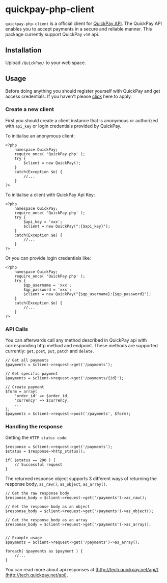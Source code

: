 quickpay-php-client
======================


`quickpay-php-client` is a official client for [QuickPay API](http://tech.quickpay.net/api). The QuickPay API enables you to accept payments in a secure and reliable manner. This package currently support QuickPay `v10` api.

## Installation
Upload `/QuickPay/` to your web space.

## Usage

Before doing anything you should register yourself with QuickPay and get access credentials. If you haven't please [click](https://quickpay.net/) here to apply.

### Create a new client

First you should create a client instance that is anonymous or authorized with `api_key` or login credentials provided by QuickPay. 

To initialise an anonymous client:

```php5
<?php
    namespace QuickPay;
    require_once( 'QuickPay.php' );
    try {
        $client = new QuickPay();
    }
    catch(Exception $e) {
        //...
    }
?>
```

To initialise a client with QuickPay Api Key:

```php5
<?php
    namespace QuickPay;
    require_once( 'QuickPay.php' );
    try {
        $api_key = 'xxx';
        $client = new QuickPay(":{$api_key}");
    }
    catch(Exception $e) {
        //...
    }
?>
```

Or you can provide login credentials like:

```php5
<?php
    namespace QuickPay;
    require_once( 'QuickPay.php' );
    try {
        $qp_username = 'xxx';
        $qp_password = 'xxx';
        $client = new QuickPay("{$qp_username}:{$qp_password}");
    }
    catch(Exception $e) {
        //...
    }
?>
```


### API Calls

You can afterwards call any method described in QuickPay api with corresponding http method and endpoint. These methods are supported currently: `get`, `post`, `put`, `patch` and `delete`.

```php5
// Get all payments
$payments = $client->request->get('/payments');

// Get specific payment
$payments = $client->request->get('/payments/{id}');

// Create payment
$form = array(
    'order_id' => $order_id,
    'currency' => $currency,
    ...
);
$payments = $client->request->post('/payments', $form);
```

### Handling the response
Getting the `HTTP status code`:

```php5
$response = $client->request->get('/payments');
$status = $response->http_status();

if( $status == 200 ) {
    // Successful request
}
```

The returned response object supports 3 different ways of returning the response body, `as_raw()`, `as_object`, `as_array()`.

```php5
// Get the raw response body
$response_body = $client->request->get('/payments')->as_raw();

// Get the response body as an object
$response_body = $client->request->get('/payments')->as_object();

// Get the response body as an array
$response_body = $client->request->get('/payments')->as_array();


// Example usage
$payments = $client->request->get('/payments')->as_array();

foreach( $payments as $payment ) {
    //...
}

```

You can read more about api responses at [http://tech.quickpay.net/api/](http://tech.quickpay.net/api).